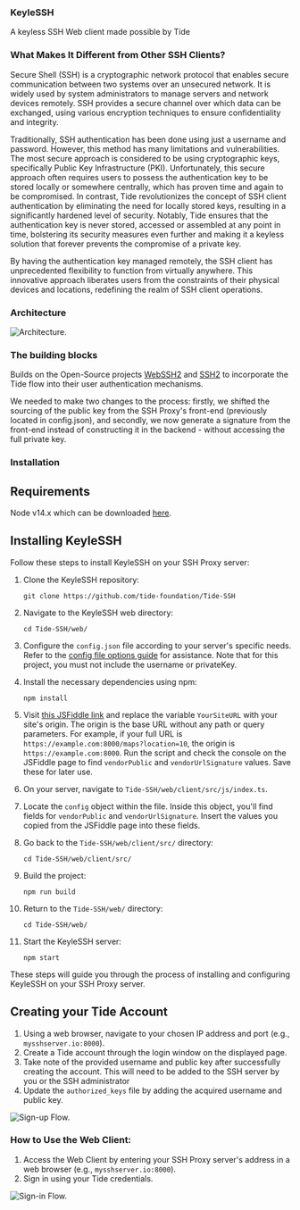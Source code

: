 ### KeyleSSH
A keyless SSH Web client made possible by Tide 

### What Makes It Different from Other SSH Clients?

Secure Shell (SSH) is a cryptographic network protocol that enables secure communication between two systems over an unsecured network. It is widely used by system administrators to manage servers and network devices remotely. SSH provides a secure channel over which data can be exchanged, using various encryption techniques to ensure confidentiality and integrity.

Traditionally, SSH authentication has been done using just a username and password. However, this method has many limitations and vulnerabilities. The most secure approach is considered to be using cryptographic keys, specifically Public Key Infrastructure (PKI). Unfortunately, this secure approach often requires users to possess the authentication key to be stored locally or somewhere centrally, which has proven time and again to be compromised. In contrast, Tide revolutionizes the concept of SSH client authentication by eliminating the need for locally stored keys, resulting in a significantly hardened level of security. Notably, Tide ensures that the authentication key is never stored, accessed or assembled at any point in time, bolstering its security measures even further and making it a keyless solution that forever prevents the compromise of a private key.

By having the authentication key managed remotely, the SSH client has unprecedented flexibility to function from virtually anywhere. This innovative approach liberates users from the constraints of their physical devices and locations, redefining the realm of SSH client operations.

### Architecture

![Architecture.](https://github.com/tide-foundation/KeyleSSH/blob/main/diagrams/svg/KeyleSSH%20Architecture.svg)

### The building blocks

Builds on the Open-Source projects [WebSSH2](https://github.com/billchurch/webssh2) and [SSH2](https://github.com/mscdex/ssh2/tree/master) to incorporate the Tide flow into their user authentication mechanisms.

We needed to make two changes to the process: firstly, we shifted the sourcing of the public key from the SSH Proxy's front-end (previously located in config.json), and secondly, we now generate a signature from the front-end instead of constructing it in the backend - without accessing the full private key.

### Installation

## Requirements
Node v14.x which can be downloaded [here](https://nodejs.org/en).

## Installing KeyleSSH

Follow these steps to install KeyleSSH on your SSH Proxy server:

1. Clone the KeyleSSH repository:
   ```
   git clone https://github.com/tide-foundation/Tide-SSH
   ```

2. Navigate to the KeyleSSH web directory:
   ```
   cd Tide-SSH/web/
   ```

3. Configure the `config.json` file according to your server's specific needs. Refer to the [config file options guide](https://github.com/billchurch/webssh2/blob/main/README.md#config-file-options) for assistance. Note that for this project, you must not include the username or privateKey.

4. Install the necessary dependencies using npm:
   ```
   npm install
   ```

5. Visit [this JSFiddle link](https://jsfiddle.net/NotMyDog/vos0eLbq/8/) and replace the variable `YourSiteURL` with your site's origin. The origin is the base URL without any path or query parameters. For example, if your full URL is `https://example.com:8000/maps?location=10`, the origin is `https://example.com:8000`. Run the script and check the console on the JSFiddle page to find `vendorPublic` and `vendorUrlSignature` values. Save these for later use.

6. On your server, navigate to `Tide-SSH/web/client/src/js/index.ts`.

7. Locate the `config` object within the file. Inside this object, you'll find fields for `vendorPublic` and `vendorUrlSignature`. Insert the values you copied from the JSFiddle page into these fields.

8. Go back to the `Tide-SSH/web/client/src/` directory:
   ```
   cd Tide-SSH/web/client/src/
   ```

9. Build the project:
   ```
   npm run build
   ```

10. Return to the `Tide-SSH/web/` directory:
    ```
    cd Tide-SSH/web/
    ```

11. Start the KeyleSSH server:
    ```
    npm start
    ```

These steps will guide you through the process of installing and configuring KeyleSSH on your SSH Proxy server.

## Creating your Tide Account
1. Using a web browser, navigate to your chosen IP address and port (e.g., `mysshserver.io:8000`).
2. Create a Tide account through the login window on the displayed page. 
3. Take note of the provided username and public key after successfully creating the account. This will need to be added to the SSH server by you or the SSH administrator
4. Update the `authorized_keys` file by adding the acquired username and public key.

![Sign-up Flow.](https://github.com/tide-foundation/KeyleSSH/blob/main/diagrams/svg/Sign-up.svg)

### How to Use the Web Client:

1. Access the Web Client by entering your SSH Proxy server's address in a web browser (e.g., `mysshserver.io:8000`). 
2. Sign in using your Tide credentials.  

![Sign-in Flow.](https://github.com/tide-foundation/KeyleSSH/blob/main/diagrams/svg/Sign-in.svg)
